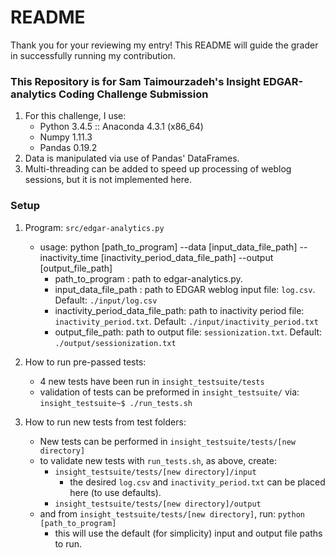 # README #

Thank you for your reviewing my entry! This README will guide the grader in successfully running my contribution. 

### This Repository is for Sam Taimourzadeh's Insight EDGAR-analytics Coding Challenge Submission ###

1. For this challenge, I use: 
    * Python 3.4.5 :: Anaconda 4.3.1 (x86_64)
    * Numpy 1.11.3
    * Pandas 0.19.2
2. Data is manipulated via use of Pandas' DataFrames.
3. Multi-threading can be added to speed up processing of weblog sessions, but it is not implemented here. 


### Setup ###

1. Program: `src/edgar-analytics.py`
    * usage: python [path_to_program] --data [input_data_file_path] --inactivity_time [inactivity_period_data_file_path] --output [output_file_path]
        * path_to_program : path to edgar-analytics.py.
        * input_data_file_path : path to EDGAR weblog input file: `log.csv`. Default: `./input/log.csv`
        * inactivity_period_data_file_path: path to inactivity period file: `inactivity_period.txt`. Default: `./input/inactivity_period.txt`
        * output_file_path: path to output file: `sessionization.txt`. Default: `./output/sessionization.txt`


2. How to run pre-passed tests:
    * 4 new tests have been run in `insight_testsuite/tests` 
    * validation of tests can be preformed in `insight_testsuite/` via: 
        `insight_testsuite~$ ./run_tests.sh` 


3. How to run new tests from test folders:
    * New tests can be performed in `insight_testsuite/tests/[new directory]`
    * to validate new tests with `run_tests.sh`, as above, create:
        * `insight_testsuite/tests/[new directory]/input`
            * the desired `log.csv` and `inactivity_period.txt` can be placed here (to use defaults).
        * `insight_testsuite/tests/[new directory]/output`
    * and from `insight_testsuite/tests/[new directory]`, run: `python [path_to_program]`
        * this will use the default (for simplicity) input and output file paths to run.
